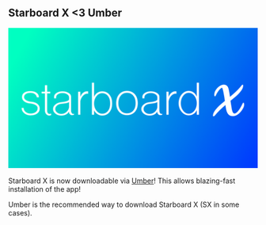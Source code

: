 ## Starboard X <3 Umber

![Starboard X thumbnail](https://github.com/starboardops/blog/blob/gh-pages/starboardx.png?raw=true)

Starboard X is now downloadable via [Umber](https://github.com/umberlabs/umber)! This allows blazing-fast installation
of the app!

Umber is the recommended way to download Starboard X (SX in some cases).

